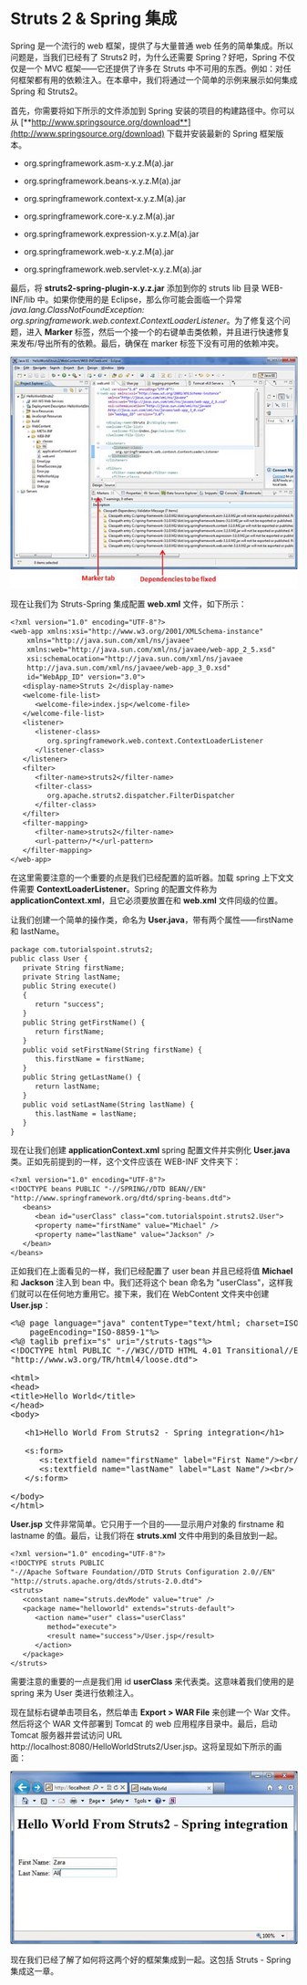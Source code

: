 # Struts 2 & Spring 集成

Spring 是一个流行的 web 框架，提供了与大量普通 web 任务的简单集成。所以问题是，当我们已经有了 Struts2 时，为什么还需要 Spring？好吧，Spring 不仅仅是一个 MVC 框架——它还提供了许多在 Struts 中不可用的东西。例如：对任何框架都有用的依赖注入。在本章中，我们将通过一个简单的示例来展示如何集成 Spring 和 Struts2。

首先，你需要将如下所示的文件添加到 Spring 安装的项目的构建路径中。你可以从 [**http://www.springsource.org/download**](http://www.springsource.org/download) 下载并安装最新的 Spring 框架版本。

- org.springframework.asm-x.y.z.M(a).jar

- org.springframework.beans-x.y.z.M(a).jar

- org.springframework.context-x.y.z.M(a).jar

- org.springframework.core-x.y.z.M(a).jar

- org.springframework.expression-x.y.z.M(a).jar

- org.springframework.web-x.y.z.M(a).jar

- org.springframework.web.servlet-x.y.z.M(a).jar

最后，将 **struts2-spring-plugin-x.y.z.jar** 添加到你的 struts lib 目录 WEB-INF/lib 中。如果你使用的是 Eclipse，那么你可能会面临一个异常 *java.lang.ClassNotFoundException: org.springframework.web.context.ContextLoaderListener*。为了修复这个问题，进入 **Marker** 标签，然后一个接一个的右键单击类依赖，并且进行快速修复来发布/导出所有的依赖。最后，确保在 marker 标签下没有可用的依赖冲突。

![](images/struts-spring1.gif)

现在让我们为 Struts-Spring 集成配置 **web.xml** 文件，如下所示：

``` 
<?xml version="1.0" encoding="UTF-8"?>
<web-app xmlns:xsi="http://www.w3.org/2001/XMLSchema-instance"
	xmlns="http://java.sun.com/xml/ns/javaee" 
	xmlns:web="http://java.sun.com/xml/ns/javaee/web-app_2_5.xsd"
	xsi:schemaLocation="http://java.sun.com/xml/ns/javaee 
	http://java.sun.com/xml/ns/javaee/web-app_3_0.xsd"
	id="WebApp_ID" version="3.0">
   <display-name>Struts 2</display-name>
   <welcome-file-list>
      <welcome-file>index.jsp</welcome-file>
   </welcome-file-list>
   <listener>
      <listener-class>
         org.springframework.web.context.ContextLoaderListener
      </listener-class>
   </listener>
   <filter>
      <filter-name>struts2</filter-name>
      <filter-class>
         org.apache.struts2.dispatcher.FilterDispatcher
      </filter-class>
   </filter>
   <filter-mapping>
      <filter-name>struts2</filter-name>
      <url-pattern>/*</url-pattern>
   </filter-mapping>
</web-app>
```

在这里需要注意的一个重要的点是我们已经配置的监听器。加载 spring 上下文文件需要 **ContextLoaderListener**。Spring 的配置文件称为 **applicationContext.xml**，且它必须要放置在和 **web.xml** 文件同级的位置。

让我们创建一个简单的操作类，命名为 **User.java**，带有两个属性——firstName 和 lastName。

``` 
package com.tutorialspoint.struts2;
public class User {
   private String firstName;
   private String lastName;
   public String execute()
   {
      return "success";
   }
   public String getFirstName() {
      return firstName;
   }
   public void setFirstName(String firstName) {
      this.firstName = firstName;
   }
   public String getLastName() {
      return lastName;
   }
   public void setLastName(String lastName) {
      this.lastName = lastName;
   }
}
```

现在让我们创建 **applicationContext.xml** spring 配置文件并实例化 **User.java** 类。正如先前提到的一样，这个文件应该在 WEB-INF 文件夹下：

``` 
<?xml version="1.0" encoding="UTF-8"?>
<!DOCTYPE beans PUBLIC "-//SPRING//DTD BEAN//EN" 
"http://www.springframework.org/dtd/spring-beans.dtd">
   <beans>
      <bean id="userClass" class="com.tutorialspoint.struts2.User">
      <property name="firstName" value="Michael" />
      <property name="lastName" value="Jackson" />
   </bean>
</beans>
```

正如我们在上面看见的一样，我们已经配置了 user bean 并且已经将值 **Michael** 和 **Jackson** 注入到 bean 中。我们还将这个 bean 命名为 "userClass"，这样我们就可以在任何地方重用它。接下来，我们在 WebContent 文件夹中创建 **User.jsp**：

<pre class="prettyprint notranslate">
&lt;%@ page language="java" contentType="text/html; charset=ISO-8859-1"
	pageEncoding="ISO-8859-1"%&gt;
&lt;%@ taglib prefix="s" uri="/struts-tags"%&gt;
&lt;!DOCTYPE html PUBLIC "-//W3C//DTD HTML 4.01 Transitional//EN" 
"http://www.w3.org/TR/html4/loose.dtd"&gt;

&lt;html&gt;
&lt;head&gt;
&lt;title&gt;Hello World&lt;/title&gt;
&lt;/head&gt;
&lt;body&gt;

   &lt;h1&gt;Hello World From Struts2 - Spring integration&lt;/h1&gt;

   &lt;s:form&gt;
      &lt;s:textfield name="firstName" label="First Name"/&gt;&lt;br/&gt;
      &lt;s:textfield name="lastName" label="Last Name"/&gt;&lt;br/&gt;
   &lt;/s:form&gt;
	
&lt;/body&gt;
&lt;/html&gt;
</pre>

**User.jsp** 文件非常简单。它只用于一个目的——显示用户对象的 firstname 和 lastname 的值。最后，让我们将在 **struts.xml** 文件中用到的条目放到一起。

``` 
<?xml version="1.0" encoding="UTF-8"?>
<!DOCTYPE struts PUBLIC
"-//Apache Software Foundation//DTD Struts Configuration 2.0//EN"
"http://struts.apache.org/dtds/struts-2.0.dtd">
<struts>
   <constant name="struts.devMode" value="true" />
   <package name="helloworld" extends="struts-default">
      <action name="user" class="userClass" 
         method="execute">
         <result name="success">/User.jsp</result>
      </action>
   </package>
</struts>
```

需要注意的重要的一点是我们用 id **userClass** 来代表类。这意味着我们使用的是 spring 来为 User 类进行依赖注入。

现在鼠标右键单击项目名，然后单击 **Export > WAR File** 来创建一个 War 文件。然后将这个 WAR 文件部署到 Tomcat 的 web 应用程序目录中。最后，启动 Tomcat 服务器并尝试访问 URL http://localhost:8080/HelloWorldStruts2/User.jsp。这将呈现如下所示的画面：

![](images/struts-spring2.gif)

现在我们已经了解了如何将这两个好的框架集成到一起。这包括 Struts - Spring 集成这一章。


